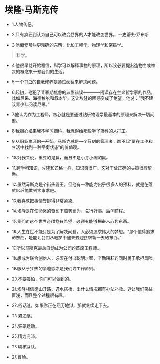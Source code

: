 # 埃隆·马斯克传

- 1.人物传记。

- 2.只有疯狂到认为自己可以改变世界的人才能改变世界。 --史蒂夫·乔布斯

- 3.他偏爱那些更精确的东西，比如工程学、物理学和密码学。

>科学。

- 4.他很早就开始相信，科学可以解释事物的原理，所以没必要提出造物主或神灵的概念来干预我们的生活。

- 5.一个书虫的自我修养是通过阅读来解决问题。

- 6.起初，他犯了青春期焦虑的典型错误————阅读存在主义哲学家的作品，比如尼采、海德格尔和叔本华。这让埃隆的困惑变成了绝望。他说：“我不建议青少年阅读尼采。”

- 7.他认为作为工程师，核心就是要通过钻研物理学最基本的原理来解决一切问题。

- 8.我担心如果我不学习商科，我就得给那些学了商科的人打工。

- 9.从职业生涯的一开始，马斯克就是一个苛刻的管理者，瞧不起“要在工作和生活中找到一种平衡状态”的价值观。

- 10.对我来说，重要的是赢，而且不是小打小闹的赢。

- 11.跨学科知识，埃隆和芒格一样，知识面很广。这对于做正确的决策很有帮助。

- 12.虽然马斯克是个街头霸王，但他有一种能力出乎很多人的预料，就是在落败以后能做到实事求是。

- 13.我喜欢把事情安排得非常紧凑。

- 14.埃隆是在使命感的驱动下顺势而为，先行好事，后问前程。

- 15.我们对这个世界必须抱有希望，必须有能够振奋人心的东西。

- 16.人生在世不能只是为了解决问题，人必须追求伟大的梦想。“那个值得追求的东西，是能让我们从睡梦中醒来去迎接崭新一天的东西。”

- 17.所以马斯克最后自动成为公司的首席工程师。

- 18.想成为联合创始人，必须在付出聪明才智、辛勤耕耘的同时勇于承担风险。

- 19.服从于狂热的紧迫感才是我们的工作原则。

- 20.不要害怕，你们可以做到的。

- 21.埃隆相信逢山开路、遇水搭桥，出什么情况都有办法补救。这让我们获益匪浅，而且整个过程很有趣。

- 22.俗话说，如果你正在经历地狱，那就继续走下去。

- 23.紧迫感。

- 24.狂飙运动。

- 25.精力充沛。

- 26.硬核战队。

- 27.冒险。
